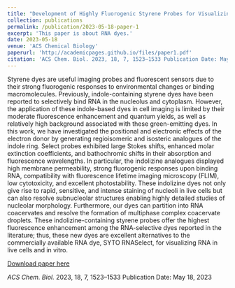 ```yaml
---
title: "Development of Highly Fluorogenic Styrene Probes for Visualizing RNA in Live Cells"
collection: publications
permalink: /publication/2023-05-18-paper-1
excerpt: 'This paper is about RNA dyes.'
date: 2023-05-18
venue: 'ACS Chemical Biology'
paperurl: 'http://academicpages.github.io/files/paper1.pdf'
citation: 'ACS Chem. Biol. 2023, 18, 7, 1523–1533 Publication Date: May 18, 2023'
---
```

Styrene dyes are useful imaging probes and fluorescent sensors due to their strong fluorogenic responses to environmental changes or binding macromolecules. Previously, indole-containing styrene dyes have been reported to selectively bind RNA in the nucleolus and cytoplasm. However, the application of these indole-based dyes in cell imaging is limited by their moderate fluorescence enhancement and quantum yields, as well as relatively high background associated with these green-emitting dyes. In this work, we have investigated the positional and electronic effects of the electron donor by generating regioisomeric and isosteric analogues of the indole ring. Select probes exhibited large Stokes shifts, enhanced molar extinction coefficients, and bathochromic shifts in their absorption and fluorescence wavelengths. In particular, the indolizine analogues displayed high membrane permeability, strong fluorogenic responses upon binding RNA, compatibility with fluorescence lifetime imaging microscopy (FLIM), low cytotoxicity, and excellent photostability. These indolizine dyes not only give rise to rapid, sensitive, and intense staining of nucleoli in live cells but can also resolve subnucleolar structures enabling highly detailed studies of nucleolar morphology. Furthermore, our dyes can partition into RNA coacervates and resolve the formation of multiphase complex coacervate droplets. These indolizine-containing styrene probes offer the highest fluorescence enhancement among the RNA-selective dyes reported in the literature; thus, these new dyes are excellent alternatives to the commercially available RNA dye, SYTO RNASelect, for visualizing RNA in live cells and in vitro.

[Download paper here](http://nathankkim.github.io/files/kim-et-al-2023-development-of-highly-fluorogenic-styrene-probes-for-visualizing-rna-in-live-cells.pdf)

<i>ACS Chem. Biol.</i> 2023, 18, 7, 1523–1533 Publication Date: May 18, 2023